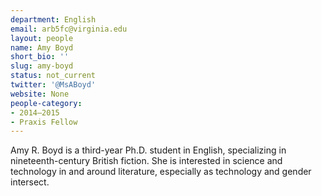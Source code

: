 ```yaml
---
department: English
email: arb5fc@virginia.edu
layout: people
name: Amy Boyd
short_bio: ''
slug: amy-boyd
status: not_current
twitter: '@MsABoyd'
website: None
people-category:
- 2014–2015
- Praxis Fellow
---
```


Amy R. Boyd is a third-year Ph.D. student in English, specializing in nineteenth-century British fiction. She is interested in science and technology in and around literature, especially as technology and gender intersect.
